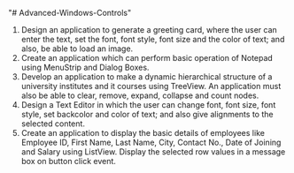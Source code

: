 "# Advanced-Windows-Controls" 
1. Design an application to generate a greeting card, where the user can enter the text, set the
font, font style, font size and the color of text; and also, be able to load an image.
2. Create an application which can perform basic operation of Notepad using MenuStrip and
Dialog Boxes.
3. Develop an application to make a dynamic hierarchical structure of a university institutes
and it courses using TreeView. An application must also be able to clear, remove, expand,
collapse and count nodes.
4. Design a Text Editor in which the user can change font, font size, font style, set backcolor
and color of text; and also give alignments to the selected content.
5. Create an application to display the basic details of employees like Employee ID, First
Name, Last Name, City, Contact No., Date of Joining and Salary using ListView. Display
the selected row values in a message box on button click event. 
